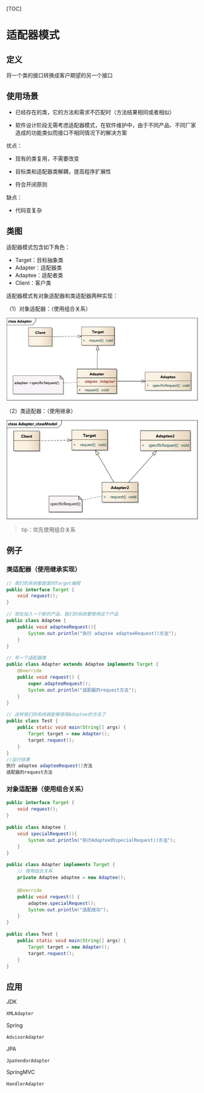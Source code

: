 [TOC]



# 适配器模式

## 定义

将一个类的接口转换成客户期望的另一个接口



## 使用场景

- 已经存在的类，它的方法和需求不匹配时（方法结果相同或者相似）

- 软件设计阶段无需考虑适配器模式，在软件维护中，由于不同产品、不同厂家造成的功能类似而接口不相同情况下的解决方案



优点：

- 现有的类复用，不需要改变
- 目标类和适配器类解耦，提高程序扩展性

- 符合开闭原则

缺点：

- 代码变复杂



## 类图

适配器模式包含如下角色：

- Target：目标抽象类
- Adapter：适配器类
- Adaptee：适配者类
- Client：客户类

适配器模式有对象适配器和类适配器两种实现：

（1）对象适配器：（使用组合关系）

![Adapter](image/适配器模式-类图1.jpg)

（2）类适配器：（使用继承）

![适配器模式](image/适配器模式-类图2.jpg)

> tip：优先使用组合关系



## 例子

### 类适配器（使用继承实现）

```java
// 我们的系统都是面向Target编程
public interface Target {
    void request();
}
```

```java
// 现在加入一个新的产品，我们的系统要使用这个产品
public class Adaptee {
    public void adapteeRequest(){
        System.out.println("执行 adaptee adapteeRequest()方法");
    }
}
```

```java
// 写一个适配器类
public class Adapter extends Adaptee implements Target {
    @Override
    public void request() {
        super.adapteeRequest();
        System.out.println("适配器的request方法");
    }
}
```

```java
// 这样我们的系统就能够使用Adaptee的方法了
public class Test {
    public static void main(String[] args) {
        Target target = new Adapter();
        target.request();
    }
}
//运行结果
执行 adaptee adapteeRequest()方法
适配器的request方法
```

### 对象适配器（使用组合关系）

```java
public interface Target {
    void request();
}
```

```java
public class Adaptee {
    void specialRequest(){
        System.out.println("执行Adaptee的specialRequest()方法");
    }
}
```

```java
public class Adapter implements Target {
    // 使用组合关系
    private Adaptee adaptee = new Adaptee();

    @Override
    public void request() {
        adaptee.specialRequest();
        System.out.println("适配成功");
    }
}
```

```java
public class Test {
    public static void main(String[] args) {
        Target target = new Adapter();
        target.request();
    }
}
```



## 应用

JDK

```java
XMLAdapter
```



Spring

```java
AdvisorAdapter
```



JPA

```
JpaVendorAdapter
```



SpringMVC

```java
HandlerAdapter
```

